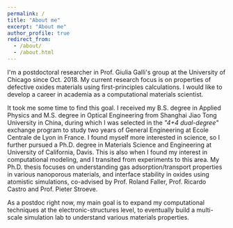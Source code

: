 ```yaml
---
permalink: /
title: "About me"
excerpt: "About me"
author_profile: true
redirect_from: 
  - /about/
  - /about.html
---
```


I'm a postdoctoral researcher in Prof. Giulia Galli's group at the University of Chicago since Oct. 2018. My current research focus is on properties of defective oxides materials using first-principles calculations. I would like to develop a career in academia as a computational materials scientist.

It took me some time to find this goal. I received my B.S. degree in Applied Physics and M.S. degree in Optical Engineering from Shanghai Jiao Tong University in China, during which I was selected in the *"4+4 dual-degree"* exchange program to study two years of General Engineering at Ecole Centrale de Lyon in France. I found myself more interested in science, so I further pursued a Ph.D. degree in Materials Science and Engineering at University of California, Davis. This is also when I found my interest in computational modeling, and I transited from experiments to this area. My Ph.D. thesis focuses on understanding gas adsorption/transport properties in various nanoporous materials, and interface stability in oxides using atomistic simulations, co-advised by Prof. Roland Faller, Prof. Ricardo Castro and Prof. Pieter Stroeve.  

As a postdoc right now, my main goal is to expand my computational techniques at the electronic-structures level, to eventually build a multi-scale simulation lab to understand various materials properties. 
